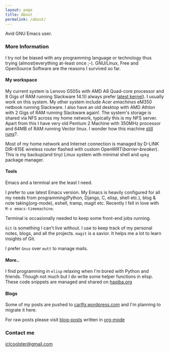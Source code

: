 ```yaml
---
layout: page
title: About
permalink: /about/
---
```


Avid GNU Emacs user.

### More Information

I try not be biased with any programming language or technology thus
trying (almost)everything at-least once ;-). GNU/Linux, Free and
OpenSource Software are the reasons I survived so far.

#### My workspace

My current system is Lenovo G505s with AMD A8 Quad-core processor and
8 Gigs of RAM running Slackware 14.1(I always prefer
[latest kernel](https://github.com/psachin/bash_scripts/blob/master/build_my_kernel.sh)).
I usually work on this system. My other system include Acer
_emachines_ eM350 netbook running Slackware. I also have an old
desktop with AMD Athlon with 2 Gigs of RAM running Slackware again!.
The system's storage is shared via NFS across my home network,
typically this is my NFS server. Apart from this I have very old
Pentium 2 Machine with 350MHz processor and 64MB of RAM running Vector
linux. I wonder how this machine
[still runs](https://plus.google.com/+Sachinp/posts/UMCp3L6NiAn?pid=5864821069617337218&oid=113870692888444102463)?.

Most of my home network and Internet connection is managed by D-LINK
DIR-615E wireless router flashed with custom
OpenWRT(_barrier-breaker_). This is my backup(and tiny) Linux system
with minimal shell and `opkg` package manager.

#### Tools

Emacs and a terminal are the least I need.

I prefer to use latest Emacs version. My Emacs is heavily configured
for all my needs from programming(Python, Django, C, elisp, shell
etc.), blog & note taking(org-mode), eshell, tramp, magit etc.
Recently I fell in love with `M-x emacs-timemachine`.

Terminal is occasionally needed to keep some front-end jobs running.

`Git` is something I can't live without. I use to keep track of my
personal notes, blogs, and all the projects. `magit` is a savior. It
helps me a lot to learn insights of Git.

I prefer `Gnus` over `mutt` to manage mails.

#### More..

I find programming in `elisp` relaxing when I'm bored with Python and
friends. Though not much but I do write some helper functions in
elisp. These code snippets are managed and shared on
[haqiba.org](http://haqiba.org)

#### Blogs

Some of my posts are pushed to
[carlfg.wordpress.com](https://carlfg.wordpress.com/) and I'm planning
to migrate it here.

For raw posts please visit
[blog-posts](https://github.com/psachin/blog-posts) written in
[org-mode](http://orgmode.org/)

### Contact me

[iclcoolster@gmail.com](mailto:iclcoolster@gmail.com)
